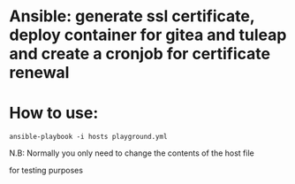 # Ansible: generate ssl certificate, deploy container for gitea and tuleap and create a cronjob for certificate renewal

# How to use:
```SHEL
ansible-playbook -i hosts playground.yml 
```
N.B:
Normally you only need to change the contents of the host file

for testing purposes
